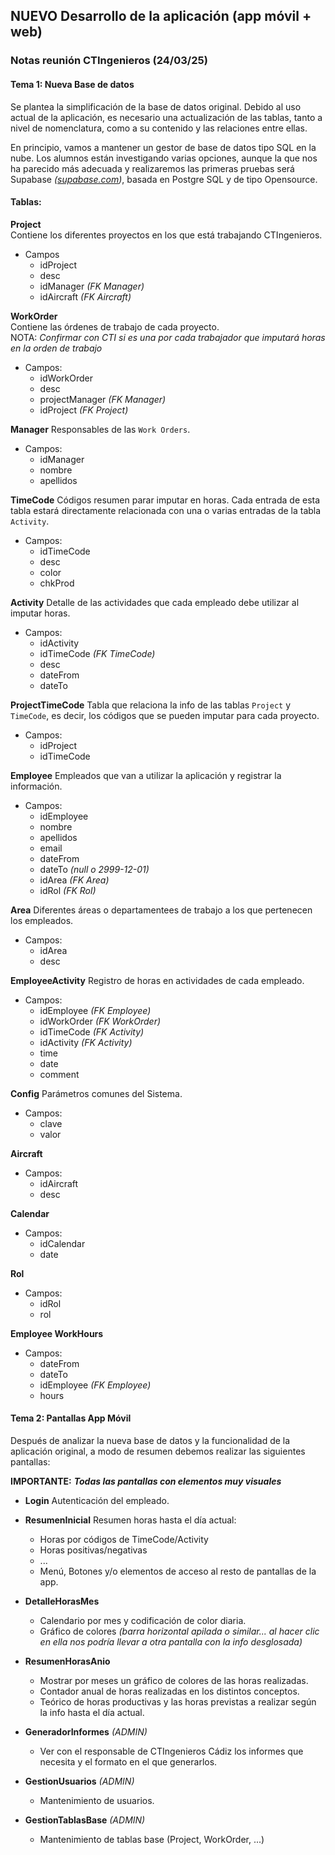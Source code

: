 ## NUEVO Desarrollo de la aplicación (app móvil + web)

### Notas reunión CTIngenieros (24/03/25)

#### Tema 1: Nueva Base de datos

Se plantea la simplificación de la base de datos original. Debido al uso actual de la aplicación, es necesario una actualización de las tablas, tanto a nivel de nomenclatura, como a su contenido y las relaciones entre ellas.

En principio, vamos a mantener un gestor de base de datos tipo SQL en la nube. Los alumnos están investigando varias opciones, aunque la que nos ha parecido más adecuada y realizaremos las primeras pruebas será Supabase *([supabase.com](https://supabase.com))*, basada en Postgre SQL y de tipo Opensource.

#### Tablas:

**Project**  
Contiene los diferentes proyectos en los que está trabajando CTIngenieros.

- Campos
   * idProject
   * desc
   * idManager *(FK Manager)*
   * idAircraft *(FK Aircraft)*

**WorkOrder**  
Contiene las órdenes de trabajo de cada proyecto.  
NOTA: *Confirmar con CTI si es una por cada trabajador que imputará horas en la orden de trabajo*

- Campos:
   * idWorkOrder
   * desc
   * projectManager *(FK Manager)*
   * idProject *(FK Project)*

**Manager**
Responsables de las `Work Orders`.

- Campos:
   * idManager
   * nombre
   * apellidos

**TimeCode**
Códigos resumen parar imputar en horas. Cada entrada de esta tabla estará directamente relacionada con una o varias entradas de la tabla `Activity`.

- Campos:
   * idTimeCode
   * desc
   * color
   * chkProd

**Activity**
Detalle de las actividades que cada empleado debe utilizar al imputar horas.

- Campos:
   * idActivity
   * idTimeCode *(FK TimeCode)*
   * desc
   * dateFrom
   * dateTo

**ProjectTimeCode**
Tabla que relaciona la info de las tablas `Project` y `TimeCode`, es decir, los códigos que se pueden imputar para cada proyecto.

- Campos:
   * idProject
   * idTimeCode
 
**Employee**
Empleados que van a utilizar la aplicación y registrar la información.

- Campos:
   * idEmployee
   * nombre
   * apellidos
   * email
   * dateFrom
   * dateTo *(null o 2999-12-01)*
   * idArea *(FK Area)*
   * idRol *(FK Rol)*
 
**Area**
Diferentes áreas o departamentees de trabajo a los que pertenecen los empleados.

- Campos:
   * idArea
   * desc

**EmployeeActivity**
Registro de horas en actividades de cada empleado.

- Campos:
   * idEmployee *(FK Employee)*
   * idWorkOrder *(FK WorkOrder)*
   * idTimeCode *(FK Activity)*
   * idActivity *(FK Activity)*
   * time
   * date
   * comment

**Config**
Parámetros comunes del Sistema.

- Campos:
   * clave
   * valor

**Aircraft**

- Campos:
    * idAircraft
    * desc

**Calendar**

- Campos:
    * idCalendar
    * date

**Rol**

- Campos:
     * idRol
     * rol

**Employee WorkHours**

- Campos:
    * dateFrom
    * dateTo
    * idEmployee *(FK Employee)*
    * hours

#### Tema 2: Pantallas App Móvil

Después de analizar la nueva base de datos y la funcionalidad de la aplicación original, a modo de resumen debemos realizar las siguientes pantallas:

**IMPORTANTE:** ***Todas las pantallas con elementos muy visuales***

- **Login**
Autenticación del empleado.

- **ResumenInicial**
Resumen horas hasta el día actual:
   * Horas por códigos de TimeCode/Activity
   * Horas positivas/negativas
   * ...
   * Menú, Botones y/o elementos de acceso al resto de pantallas de la app.

- **DetalleHorasMes**
   * Calendario por mes y codificación de color diaria.
   * Gráfico de colores *(barra horizontal apilada o similar... al hacer clic en ella nos podría llevar a otra pantalla con la info desglosada)*

- **ResumenHorasAnio**
  * Mostrar por meses un gráfico de colores de las horas realizadas.
  * Contador anual de horas realizadas en los distintos conceptos.
  * Teórico de horas productivas y las horas previstas a realizar según la info hasta el día actual.

- **GeneradorInformes** *(ADMIN)*
   * Ver con el responsable de CTIngenieros Cádiz los informes que necesita y el formato en el que generarlos.

- **GestionUsuarios** *(ADMIN)*
  * Mantenimiento de usuarios.

- **GestionTablasBase** *(ADMIN)*
   * Mantenimiento de tablas base (Project, WorkOrder, ...)

